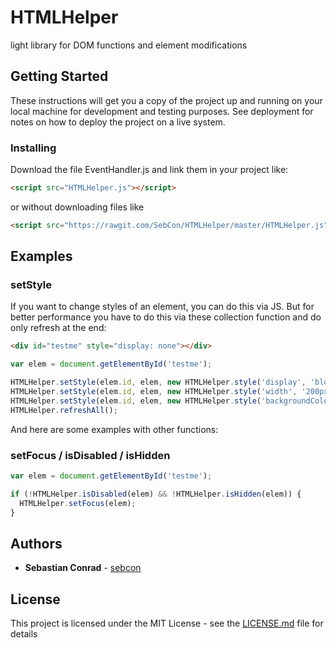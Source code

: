 # HTMLHelper
light library for DOM functions and element modifications

## Getting Started

These instructions will get you a copy of the project up and running on your local machine for development and testing purposes. See deployment for notes on how to deploy the project on a live system.

### Installing

Download the file EventHandler.js and link them in your project like:
```html
<script src="HTMLHelper.js"></script>
```
or without downloading files like
```html
<script src="https://rawgit.com/SebCon/HTMLHelper/master/HTMLHelper.js"></script>
```

## Examples

### setStyle

If you want to change styles of an element, you can do this via JS. But for better performance you have to do this via these collection function and do only refresh at the end:

```html
<div id="testme" style="display: none"></div>
```

```javascript
var elem = document.getElementById('testme');

HTMLHelper.setStyle(elem.id, elem, new HTMLHelper.style('display', 'block'));
HTMLHelper.setStyle(elem.id, elem, new HTMLHelper.style('width', '200px'));
HTMLHelper.setStyle(elem.id, elem, new HTMLHelper.style('backgroundColor', 'red'));
HTMLHelper.refreshAll();
```

And here are some examples with other functions:

### setFocus / isDisabled / isHidden
```javascript
var elem = document.getElementById('testme');

if (!HTMLHelper.isDisabled(elem) && !HTMLHelper.isHidden(elem)) {
  HTMLHelper.setFocus(elem);
}
```
      

## Authors

* **Sebastian Conrad** - [sebcon](http://www.sebcon.de)

## License

This project is licensed under the MIT License - see the [LICENSE.md](LICENSE.md) file for details
